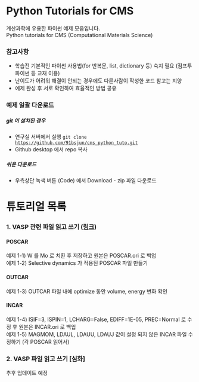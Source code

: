 # Python Tutorials for CMS
계산과학에 유용한 파이썬 예제 모음입니다.    
Python tutorials for CMS (Computational Materials Science)
### 참고사항
- 학습전 기본적인 파이썬 사용법(for 반복문, list, dictionary 등) 숙지 필요 (점프투 파이썬 등 교재 이용)
- 난이도가 어려워 해결이 안되는 경우에도 다른사람이 작성한 코드 참고는 지양
- 예제 완성 후 서로 확인하여 효율적인 방법 공유
### 예제 일괄 다운로드
##### git 이 설치된 경우
- 연구실 서버에서 실행 <code>git clone https://github.com/91bsjun/cms_python_tuto.git</code>
- Github desktop 에서 repo 복사     
##### 쉬운 다운로드
- 우측상단 녹색 버튼 (Code) 에서 Download - zip 파일 다운로드
# 튜토리얼 목록
### 1. VASP 관련 파일 읽고 쓰기 ([링크](https://github.com/91bsjun/cms_python_tuto/tree/master/01_VASP_Files))
#### POSCAR
예제 1-1) W 를 Mo 로 치환 후 저장하고 원본은 POSCAR.ori 로 백업     
예제 1-2) Selective dynamics 가 적용된 POSCAR 파일 만들기
#### OUTCAR
예제 1-3) OUTCAR 파일 내에 optimize 동안 volume, energy 변화 확인    
#### INCAR
예제 1-4) ISIF=3, ISPIN=1, LCHARG=False, EDIFF=1E-05, PREC=Normal 로 수정 후  원본은 INCAR.ori 로 백업    
예제 1-5) MAGMOM, LDAUL, LDAUU, LDAUJ 값이 설정 되지 않은 INCAR 파일 수정하기 (각 POSCAR 읽어서)    

### 2. VASP 파일 읽고 쓰기 [심화]

추후 업데이트 예정
